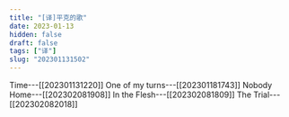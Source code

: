 ```yaml
---
title: "[译]平克的歌"
date: 2023-01-13
hidden: false
draft: false
tags: ["译"]
slug: "202301131502"
---
```


Time---[[202301131220]]
One of my turns---[[202301181743]]
Nobody Home---[[202302081908]]
In the Flesh---[[202302081809]]
The Trial---[[202302082018]]


